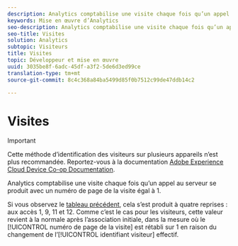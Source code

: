 ```yaml
---
description: Analytics comptabilise une visite chaque fois qu’un appel au serveur se produit avec un numéro de page de la visite égal à 1.
keywords: Mise en œuvre d’Analytics
seo-description: Analytics comptabilise une visite chaque fois qu’un appel au serveur se produit avec un numéro de page de la visite égal à 1.
seo-title: Visites
solution: Analytics
subtopic: Visiteurs
title: Visites
topic: Développeur et mise en œuvre
uuid: 3035be8f-6adc-45df-a3f2-5de6d3ed99ce
translation-type: tm+mt
source-git-commit: 8c4c368a84ba5499d85f0b7512c99de47ddb14c2

---
```



# Visites

>[!IMPORTANT]
>
>Cette méthode d’identification des visiteurs sur plusieurs appareils n’est plus recommandée. Reportez-vous à la documentation [Adobe Experience Cloud Device Co-op Documentation](https://marketing.adobe.com/resources/help/en_US/mcdc/).

Analytics comptabilise une visite chaque fois qu’un appel au serveur se produit avec un numéro de page de la visite égal à 1.

Si vous observez le [tableau précédent](/help/implement/js-implementation/xdevice-visid/visit-example.md), cela s’est produit à quatre reprises : aux accès 1, 9, 11 et 12. Comme c’est le cas pour les visiteurs, cette valeur revient à la normale après l’association initiale, dans la mesure où le [!UICONTROL numéro de page de la visite] est rétabli sur 1 en raison du changement de l’[!UICONTROL identifiant visiteur] effectif.
